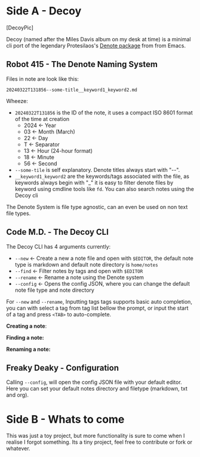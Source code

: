 # Side A - Decoy

[DecoyPic]

Decoy (named after the Miles Davis album on my desk at time) is a minimal cli port of the legendary Protesilaos's [Denote package](https://protesilaos.com/emacs/denote) from from Emacs.

## Robot 415 - The Denote Naming System

Files in note are look like this:
```denote
20240322T131856--some-title__keyword1_keyword2.md
```

Wheeze:
- `20240322T131856` is the ID of the note, it uses a compact ISO 8601 format of the time at creation
    - 2024 <- Year
    - 03   <- Month (March)
    - 22   <- Day
    - T    <- Separator
    - 13   <- Hour (24-hour format)
    - 18   <- Minute
    - 56   <- Second
- `--some-tile` is self explanatory. Denote titles always start with "--".
- `__keyword1_keyword2` are the keywords/tags associated with the file, as keywords always begin with "_" it is easy to filter denote files by keyword using cmdline tools like `fd`. You can also search notes using the Decoy cli

The Denote System is file type agnostic, can an even be used on non text file types.

## Code M.D. - The Decoy CLI

The Decoy CLI has 4 arguments currently:
- `--new`    <- Create a new a note file and open with `$EDITOR`, the default note type is markdown and default note directory is `home/notes`
- `--find`   <- Filter notes by tags and open with `$EDITOR`
- `--rename` <- Rename a note using the Denote system
- `--config` <- Opens the config JSON, where you can change the default note file type and note directory

For `--new` and `--rename`, Inputting tags tags supports basic auto completion, you can with select a tag from tag list bellow the prompt, or input the start of a tag and press `<TAB>` to auto-complete.

**Creating a note**:

**Finding a note:**

**Renaming a note:**


## Freaky Deaky - Configuration

Calling `--config`, will open the config JSON file with your default editor. Here you can set your default notes directory and filetype (markdown, txt and org).

# Side B - Whats to come

This was just a toy project, but more functionality is sure to come when I realise I forgot something. Its a tiny project, feel free to contribute or fork or whatever. 

